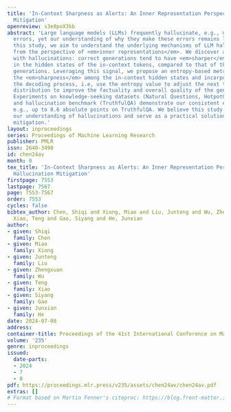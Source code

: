 ```yaml
---
title: 'In-Context Sharpness as Alerts: An Inner Representation Perspective for Hallucination
  Mitigation'
openreview: s3e8poX3kb
abstract: 'Large language models (LLMs) frequently hallucinate, e.g., making factual
  errors, yet our understanding of why they make these errors remains limited. In
  this study, we aim to understand the underlying mechanisms of LLM hallucinations
  from the perspective of <em>inner representations</em>. We discover a pattern associated
  with hallucinations: correct generations tend to have <em>sharper</em> context activations
  in the hidden states of the in-context tokens, compared to that of the incorrect
  generations. Leveraging this signal, we propose an entropy-based metric to quantify
  the <em>sharpness</em> among the in-context hidden states and incorporate it into
  the decoding process, i.e, use the entropy value to adjust the next token prediction
  distribution to improve the factuality and overall quality of the generated text.
  Experiments on knowledge-seeking datasets (Natural Questions, HotpotQA, TriviaQA)
  and hallucination benchmark (TruthfulQA) demonstrate our consistent effectiveness,
  e.g., up to 8.6 absolute points on TruthfulQA. We believe this study can improve
  our understanding of hallucinations and serve as a practical solution for hallucination
  mitigation.'
layout: inproceedings
series: Proceedings of Machine Learning Research
publisher: PMLR
issn: 2640-3498
id: chen24av
month: 0
tex_title: 'In-Context Sharpness as Alerts: An Inner Representation Perspective for
  Hallucination Mitigation'
firstpage: 7553
lastpage: 7567
page: 7553-7567
order: 7553
cycles: false
bibtex_author: Chen, Shiqi and Xiong, Miao and Liu, Junteng and Wu, Zhengxuan and
  Xiao, Teng and Gao, Siyang and He, Junxian
author:
- given: Shiqi
  family: Chen
- given: Miao
  family: Xiong
- given: Junteng
  family: Liu
- given: Zhengxuan
  family: Wu
- given: Teng
  family: Xiao
- given: Siyang
  family: Gao
- given: Junxian
  family: He
date: 2024-07-08
address:
container-title: Proceedings of the 41st International Conference on Machine Learning
volume: '235'
genre: inproceedings
issued:
  date-parts:
  - 2024
  - 7
  - 8
pdf: https://proceedings.mlr.press/v235/assets/chen24av/chen24av.pdf
extras: []
# Format based on Martin Fenner's citeproc: https://blog.front-matter.io/posts/citeproc-yaml-for-bibliographies/
---
```

